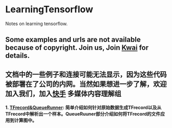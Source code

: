 # LearningTensorflow
Notes on learning tensorflow.

## Some examples and urls are not available because of copyright. Join us, Join [Kwai](https://www.kuaishou.com/joinus.html) for details. 

## 文档中的一些例子和连接可能无法显示，因为这些代码被部署在了公司的内网。当然如果想进一步了解，欢迎加入我们，加入[快手](https://www.kuaishou.com/joinus.html) 多媒体内容理解组

#### 1. [TFrecord&QueueRunner](https://github.com/wangqingbaidu/LearningTensorflow/blob/master/TFrecord%20%26%20QueueRunner.md): 简单介绍如何针对原始数据生成TFrecord以及从TFrecord中解析出一个样本。QueueRuuner部分介绍如何将TFrecord的文件应用到计算图中。
